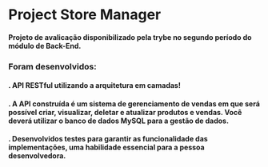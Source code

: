 <!-- Olá, Tryber!
Esse é apenas um arquivo inicial para o README do seu projeto.
É essencial que você preencha esse documento por conta própria, ok?
Não deixe de usar nossas dicas de escrita de README de projetos, e deixe sua criatividade brilhar!
:warning: IMPORTANTE: você precisa deixar nítido:
- quais arquivos/pastas foram desenvolvidos por você; 
- quais arquivos/pastas foram desenvolvidos por outra pessoa estudante;
- quais arquivos/pastas foram desenvolvidos pela Trybe.
-->
# Project Store Manager
#### Projeto de avalicação disponibilizado pela trybe no segundo período do módulo de Back-End.
### Foram desenvolvidos: 
#### . API RESTful utilizando a arquitetura em camadas!
#### . A API construída é um sistema de gerenciamento de vendas em que será possível criar, visualizar, deletar e atualizar produtos e vendas. Você deverá utilizar o banco de dados MySQL para a gestão de dados.
#### . Desenvolvidos testes para garantir as funcionalidade das implementações, uma habilidade essencial para a pessoa desenvolvedora.
